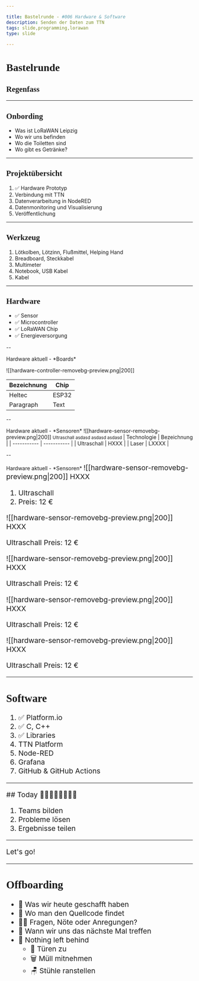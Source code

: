```yaml
---

title: Bastelrunde - #006 Hardware & Software
description: Senden der Daten zum TTN
tags: slide,programming,lorawan
type: slide
  
---
```

<style>
@import url('https://fonts.googleapis.com/css2?family=Lobster&family=Permanent+Marker&display=swap');
h1, h2 {
	font-family: 'Permanent Marker', cursive !important;
}
</style>

<!-- slide bg="[[vergissberlin_young_person_in_a_garden_with_a_microcontroller_e_4b8f3925-109e-4348-b8c7-eceac7ae8b4e.png]]" data-auto-animate     -->

# Bastelrunde
<!-- element style="padding-top: 30%" -->
## Regenfass

---

## Onbording

- Was ist LoRaWAN Leipzig
- Wo wir uns befinden <!-- element class="fragment" -->
- Wo die Toiletten sind<!-- element class="fragment" -->
- Wo gibt es Getränke?<!-- element class="fragment" -->

<!--
- [ ] Was ist LoRaWAN Leipzig
	- [ ] Ziele
	- [ ] Wer sind die Leute
- [ ] Wo befinden wir uns (Basislager, Kohlenstraße)
- [ ] Wo sind die Toiletten
- [ ] Wo gibt es Getränke?
-->

---

## Projektübersicht

1. ✅ Hardware Prototyp
2. Verbindung mit TTN<!-- element class="fragment" -->
3. Datenverarbeitung in NodeRED<!-- element class="fragment" -->
4. Datenmonitoring und Visualisierung<!-- element class="fragment" -->
5. Veröffentlichung<!-- element class="fragment" -->

<!--
1. Planung
2. Hardware Prototyp
3. Verbindung mit TTN
4. Datenverarbeitung in NodeRED
5. Datenmonitoring und Visualisierung
	1. Handy Notification
	2. Dashboard
6. Veröffentlichung
-->

---

## Werkzeug

1. Lötkolben, Lötzinn, Flußmittel, Helping Hand<!-- element class="fragment" -->
2. Breadboard, Steckkabel<!-- element class="fragment" -->
3. Multimeter<!-- element class="fragment" -->
4. Notebook, USB Kabel<!-- element class="fragment" -->
5. Kabel<!-- element class="fragment" -->

---

## Hardware

- ✅ Sensor<!-- element class="fragment" -->
- ✅ Microcontroller<!-- element class="fragment" -->
- ✅ LoRaWAN Chip<!-- element class="fragment" -->
- ✅ Energieversorgung<!-- element class="fragment" -->

--


<grid drag="100 10" drop="0 0" bg="#111"  >
 Hardware aktuell - *Boards*
</grid>

<grid drag="20 90" drop="0 10" bg="#222"  >

![[hardware-controller-removebg-preview.png|200]]

</grid>
<grid drag="80 90" drop="20 10" bg="#333">


| Bezeichnung | Chip        |
| ----------- | ----------- |
| Heltec      | ESP32       |
| Paragraph   | Text        |

</grid>


--

<grid drag="100 10" drop="0 0" bg="#111"  >
 Hardware aktuell - *Sensoren*
</grid>

<grid drag="20 90" drop="0 10" bg="#222"  >
![[hardware-sensor-removebg-preview.png|200]]
<small>
Ultraschall
asdasd
asdasd
asdasd
</small>
</grid>

<grid drag="80 90" drop="20 10" bg="#333">
| Technologie | Bezeichnung |
| ----------- | ----------- |
| Ultraschall | HXXX        |
| Laser       | LXXXX       |
</grid>



--

<grid drag="100 10" drop="0 0" bg="#111"  border="1px #aaa solid"   >
 Hardware aktuell - *Sensoren*
</grid>

<grid drag="20 90" drop="0 10" bg="#222" style="font-size: 1.2rem;"  align="topleft" pad="24px" border="1px #aaa solid"   >
![[hardware-sensor-removebg-preview.png|200]]
HXXX

1. Ultraschall
2. Preis: 12 €
</grid>

<grid drag="20 90" drop="20 10" bg="#333" style="font-size: 1.2rem;"  align="topleft" pad="24px" border="1px #aaa solid"   >
![[hardware-sensor-removebg-preview.png|200]]
HXXX

Ultraschall
Preis: 12 €
</grid>

<grid drag="20 90" drop="40 10" bg="#222" style="font-size: 1.2rem;"  align="topleft" pad="24px" border="1px #aaa solid"   >
![[hardware-sensor-removebg-preview.png|200]]
HXXX

Ultraschall
Preis: 12 €
</grid>


<grid drag="20 90" drop="60 10" bg="#333" style="font-size: 1.2rem;"  align="topleft" pad="24px" border="1px #aaa solid"   >
![[hardware-sensor-removebg-preview.png|200]]
HXXX

Ultraschall
Preis: 12 €
</grid>

<grid drag="20 90" drop="80 10" bg="#222" style="font-size: 1.2rem;"  align="topleft" pad="24px" border="1px #aaa solid"   >
![[hardware-sensor-removebg-preview.png|200]]
HXXX

Ultraschall
Preis: 12 €
</grid>



---

## Software

1. ✅ Platform.io<!-- element class="fragment" -->
1. ✅ C, C++<!-- element class="fragment" -->
1. ✅ Libraries<!-- element class="fragment" -->
1. TTN Platform<!-- element class="fragment" -->
1. Node-RED<!-- element class="fragment" -->
1. Grafana<!-- element class="fragment" -->
1. GitHub & GitHub Actions<!-- element class="fragment" -->

---


<!-- slide bg="[[vergissberlin_25_year_old_girl_sits_at_a_table_with_a_soldering_e44ef266-6099-429c-9568-ba914be8a7e6.png]]" data-auto-animate     -->

<grid drag="60 30" bg="#000000cc" style="border-radius: 12px" pad="1em 2em 1em 1em">
## Today
👩‍💻🧑🏼‍💻👨🏻‍💻

1. Teams bilden
2. Probleme lösen
3. Ergebnisse teilen

</grid>


---


Let's go!

---

## Offboarding

- 🏁 Was wir heute geschafft haben<!-- element class="fragment" -->
- 🔎 Wo man den Quellcode findet<!-- element class="fragment" -->
- 🙋‍♂️ Fragen, Nöte oder Anregungen?<!-- element class="fragment" -->
- 📆 Wann wir uns das nächste Mal treffen<!-- element class="fragment" -->
- 🫥 Nothing left behind<!-- element class="fragment" -->
	- 🚪 Türen zu
	- 🗑️ Müll mitnehmen
	- 🪑 Stühle ranstellen
